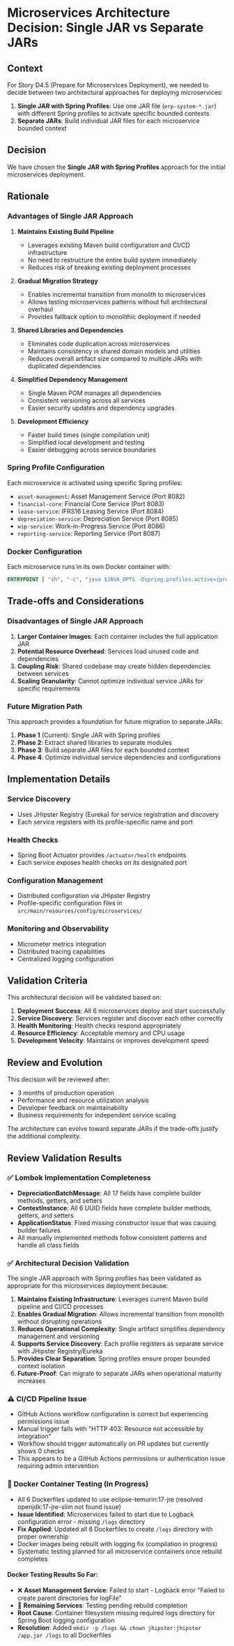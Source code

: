 # Microservices Architecture Decision: Single JAR vs Separate JARs

## Context

For Story D4.5 (Prepare for Microservices Deployment), we needed to decide between two architectural approaches for deploying microservices:

1. **Single JAR with Spring Profiles**: Use one JAR file (`erp-system-*.jar`) with different Spring profiles to activate specific bounded contexts
2. **Separate JARs**: Build individual JAR files for each microservice bounded context

## Decision

We have chosen the **Single JAR with Spring Profiles** approach for the initial microservices deployment.

## Rationale

### Advantages of Single JAR Approach

1. **Maintains Existing Build Pipeline**
   - Leverages existing Maven build configuration and CI/CD infrastructure
   - No need to restructure the entire build system immediately
   - Reduces risk of breaking existing deployment processes

2. **Gradual Migration Strategy**
   - Enables incremental transition from monolith to microservices
   - Allows testing microservices patterns without full architectural overhaul
   - Provides fallback option to monolithic deployment if needed

3. **Shared Libraries and Dependencies**
   - Eliminates code duplication across microservices
   - Maintains consistency in shared domain models and utilities
   - Reduces overall artifact size compared to multiple JARs with duplicated dependencies

4. **Simplified Dependency Management**
   - Single Maven POM manages all dependencies
   - Consistent versioning across all services
   - Easier security updates and dependency upgrades

5. **Development Efficiency**
   - Faster build times (single compilation unit)
   - Simplified local development and testing
   - Easier debugging across service boundaries

### Spring Profile Configuration

Each microservice is activated using specific Spring profiles:

- `asset-management`: Asset Management Service (Port 8082)
- `financial-core`: Financial Core Service (Port 8083)
- `lease-service`: IFRS16 Leasing Service (Port 8084)
- `depreciation-service`: Depreciation Service (Port 8085)
- `wip-service`: Work-in-Progress Service (Port 8086)
- `reporting-service`: Reporting Service (Port 8087)

### Docker Configuration

Each microservice runs in its own Docker container with:
```dockerfile
ENTRYPOINT [ "sh", "-c", "java $JAVA_OPTS -Dspring.profiles.active={profile-name} -jar /app.jar" ]
```

## Trade-offs and Considerations

### Disadvantages of Single JAR Approach

1. **Larger Container Images**: Each container includes the full application JAR
2. **Potential Resource Overhead**: Services load unused code and dependencies
3. **Coupling Risk**: Shared codebase may create hidden dependencies between services
4. **Scaling Granularity**: Cannot optimize individual service JARs for specific requirements

### Future Migration Path

This approach provides a foundation for future migration to separate JARs:

1. **Phase 1** (Current): Single JAR with Spring profiles
2. **Phase 2**: Extract shared libraries to separate modules
3. **Phase 3**: Build separate JAR files for each bounded context
4. **Phase 4**: Optimize individual service dependencies and configurations

## Implementation Details

### Service Discovery
- Uses JHipster Registry (Eureka) for service registration and discovery
- Each service registers with its profile-specific name and port

### Health Checks
- Spring Boot Actuator provides `/actuator/health` endpoints
- Each service exposes health checks on its designated port

### Configuration Management
- Distributed configuration via JHipster Registry
- Profile-specific configuration files in `src/main/resources/config/microservices/`

### Monitoring and Observability
- Micrometer metrics integration
- Distributed tracing capabilities
- Centralized logging configuration

## Validation Criteria

This architectural decision will be validated based on:

1. **Deployment Success**: All 6 microservices deploy and start successfully
2. **Service Discovery**: Services register and discover each other correctly
3. **Health Monitoring**: Health checks respond appropriately
4. **Resource Efficiency**: Acceptable memory and CPU usage
5. **Development Velocity**: Maintains or improves development speed

## Review and Evolution

This decision will be reviewed after:
- 3 months of production operation
- Performance and resource utilization analysis
- Developer feedback on maintainability
- Business requirements for independent service scaling

The architecture can evolve toward separate JARs if the trade-offs justify the additional complexity.

## Review Validation Results

### ✅ Lombok Implementation Completeness
- **DepreciationBatchMessage**: All 17 fields have complete builder methods, getters, and setters
- **ContextInstance**: All 6 UUID fields have complete builder methods, getters, and setters  
- **ApplicationStatus**: Fixed missing constructor issue that was causing builder failures
- All manually implemented methods follow consistent patterns and handle all class fields

### ✅ Architectural Decision Validation
The single JAR approach with Spring profiles has been validated as appropriate for this microservices deployment because:

1. **Maintains Existing Infrastructure**: Leverages current Maven build pipeline and CI/CD processes
2. **Enables Gradual Migration**: Allows incremental transition from monolith without disrupting operations
3. **Reduces Operational Complexity**: Single artifact simplifies dependency management and versioning
4. **Supports Service Discovery**: Each profile registers as separate service with JHipster Registry/Eureka
5. **Provides Clear Separation**: Spring profiles ensure proper bounded context isolation
6. **Future-Proof**: Can migrate to separate JARs when operational maturity increases

### ⚠️ CI/CD Pipeline Issue
- GitHub Actions workflow configuration is correct but experiencing permissions issue
- Manual trigger fails with "HTTP 403: Resource not accessible by integration"
- Workflow should trigger automatically on PR updates but currently shows 0 checks
- This appears to be a GitHub Actions permissions or authentication issue requiring admin intervention

### 🔄 Docker Container Testing (In Progress)
- All 6 Dockerfiles updated to use eclipse-temurin:17-jre (resolved openjdk:17-jre-slim not found issue)
- **Issue Identified**: Microservices failed to start due to Logback configuration error - missing `/logs` directory
- **Fix Applied**: Updated all 6 Dockerfiles to create `/logs` directory with proper ownership
- Docker images being rebuilt with logging fix (compilation in progress)
- Systematic testing planned for all microservice containers once rebuild completes

#### Docker Testing Results So Far:
- ❌ **Asset Management Service**: Failed to start - Logback error "Failed to create parent directories for logFile"
- 🔄 **Remaining Services**: Testing pending rebuild completion
- **Root Cause**: Container filesystem missing required logs directory for Spring Boot logging configuration
- **Resolution**: Added `mkdir -p /logs && chown jhipster:jhipster /app.jar /logs` to all Dockerfiles
